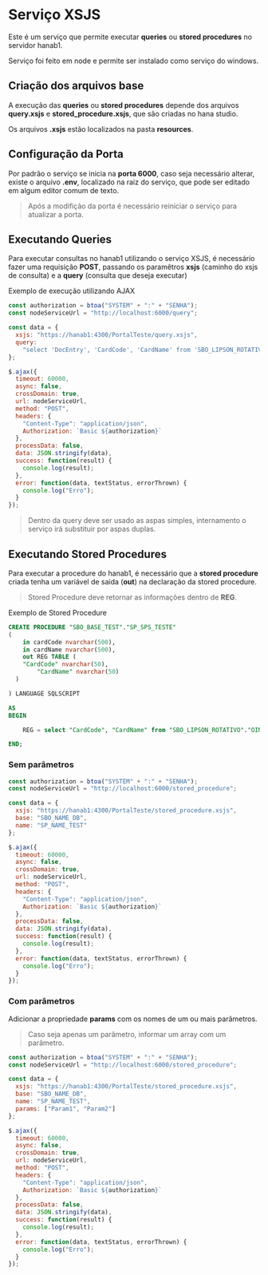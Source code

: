 # Serviço XSJS

Este é um serviço que permite executar **queries** ou **stored procedures** no servidor hanab1.

Serviço foi feito em node e permite ser instalado como serviço do windows.

## Criação dos arquivos base

A execução das **queries** ou **stored procedures** depende dos arquivos **query.xsjs** e **stored_procedure.xsjs**, que são criadas no hana studio.

Os arquivos **.xsjs** estão localizados na pasta **resources**.

## Configuração da Porta

Por padrão o serviço se inicia na **porta 6000**, caso seja necessário alterar, existe o arquivo **.env**, localizado na raiz do serviço, que pode ser editado em algum editor comum de texto.

> Após a modifição da porta é necessário reiniciar o serviço para atualizar a porta.

## Executando Queries

Para executar consultas no hanab1 utilizando o serviço XSJS, é necessário fazer uma requisição **POST**, passando os paramêtros **xsjs** (caminho do xsjs de consulta) e a **query** (consulta que deseja executar)

Exemplo de execução utilizando AJAX

```javascript
const authorization = btoa("SYSTEM" + ":" + "SENHA");
const nodeServiceUrl = "http://localhost:6000/query";

const data = {
  xsjs: "https://hanab1:4300/PortalTeste/query.xsjs",
  query:
    "select 'DocEntry', 'CardCode', 'CardName' from 'SBO_LIPSON_ROTATIVO'.'OINV'"
};

$.ajax({
  timeout: 60000,
  async: false,
  crossDomain: true,
  url: nodeServiceUrl,
  method: "POST",
  headers: {
    "Content-Type": "application/json",
    Authorization: `Basic ${authorization}`
  },
  processData: false,
  data: JSON.stringify(data),
  success: function(result) {
    console.log(result);
  },
  error: function(data, textStatus, errorThrown) {
    console.log("Erro");
  }
});
```

> Dentro da query deve ser usado as aspas simples, internamento o serviço irá substituir por aspas duplas.

## Executando Stored Procedures

Para executar a procedure do hanab1, é necessário que a **stored procedure** criada tenha um variável de saida (**out**) na declaração da stored procedure.

> Stored Procedure deve retornar as informações dentro de **REG**.

Exemplo de Stored Procedure

```sql
CREATE PROCEDURE "SBO_BASE_TEST"."SP_SPS_TESTE"
(
	in cardCode nvarchar(500),
	in cardName nvarchar(500),
	out REG TABLE (
    "CardCode" nvarchar(50),
		"CardName" nvarchar(50)
  )

) LANGUAGE SQLSCRIPT

AS
BEGIN

	REG = select "CardCode", "CardName" from "SBO_LIPSON_ROTATIVO"."OINV";

END;
```

### Sem parâmetros

```javascript
const authorization = btoa("SYSTEM" + ":" + "SENHA");
const nodeServiceUrl = "http://localhost:6000/stored_procedure";

const data = {
  xsjs: "https://hanab1:4300/PortalTeste/stored_procedure.xsjs",
  base: "SBO_NAME_DB",
  name: "SP_NAME_TEST"
};

$.ajax({
  timeout: 60000,
  async: false,
  crossDomain: true,
  url: nodeServiceUrl,
  method: "POST",
  headers: {
    "Content-Type": "application/json",
    Authorization: `Basic ${authorization}`
  },
  processData: false,
  data: JSON.stringify(data),
  success: function(result) {
    console.log(result);
  },
  error: function(data, textStatus, errorThrown) {
    console.log("Erro");
  }
});
```

### Com parâmetros

Adicionar a propriedade **params** com os nomes de um ou mais parâmetros.

> Caso seja apenas um parâmetro, informar um array com um parâmetro.

```javascript
const authorization = btoa("SYSTEM" + ":" + "SENHA");
const nodeServiceUrl = "http://localhost:6000/stored_procedure";

const data = {
  xsjs: "https://hanab1:4300/PortalTeste/stored_procedure.xsjs",
  base: "SBO_NAME_DB",
  name: "SP_NAME_TEST",
  params: ["Param1", "Param2"]
};

$.ajax({
  timeout: 60000,
  async: false,
  crossDomain: true,
  url: nodeServiceUrl,
  method: "POST",
  headers: {
    "Content-Type": "application/json",
    Authorization: `Basic ${authorization}`
  },
  processData: false,
  data: JSON.stringify(data),
  success: function(result) {
    console.log(result);
  },
  error: function(data, textStatus, errorThrown) {
    console.log("Erro");
  }
});
```
